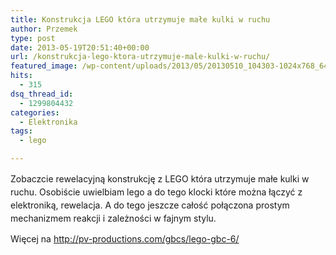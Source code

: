 ```yaml
---
title: Konstrukcja LEGO która utrzymuje małe kulki w ruchu
author: Przemek
type: post
date: 2013-05-19T20:51:40+00:00
url: /konstrukcja-lego-ktora-utrzymuje-male-kulki-w-ruchu/
featured_image: /wp-content/uploads/2013/05/20130510_104303-1024x768_642_362_force.jpg
hits:
  - 315
dsq_thread_id:
  - 1299804432
categories:
  - Elektronika
tags:
  - lego

---
```

<span style="line-height: 1.5em;">Zobaczcie rewelacyjną konstrukcję z LEGO która utrzymuje małe kulki w ruchu. Osobiście uwielbiam lego a do tego klocki które można łączyć z elektroniką, rewelacja. A do tego jeszcze całość połączona prostym mechanizmem reakcji i zależności w fajnym stylu. </span>

<!--more-->



Więcej na <http://pv-productions.com/gbcs/lego-gbc-6/>